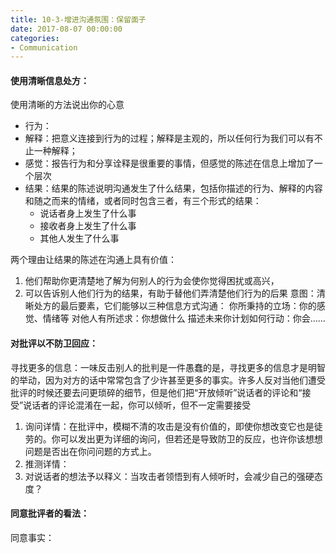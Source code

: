 ```yaml
---
title: 10-3-增进沟通氛围：保留面子
date: 2017-08-07 00:00:00
categories:
- Communication
---
```

#### 使用清晰信息处方：
使用清晰的方法说出你的心意
- 行为：
- 解释：把意义连接到行为的过程；解释是主观的，所以任何行为我们可以有不止一种解释；
- 感觉：报告行为和分享诠释是很重要的事情，但感觉的陈述在信息上增加了一个层次
- 结果：结果的陈述说明沟通发生了什么结果，包括你描述的行为、解释的内容和随之而来的情绪，或者同时包含三者，有三个形式的结果：
     +  说话者身上发生了什么事
     +   接收者身上发生了什么事
     +  其他人发生了什么事

两个理由让结果的陈述在沟通上具有价值：
1. 他们帮助你更清楚地了解为何别人的行为会使你觉得困扰或高兴，
2. 可以告诉别人他们行为的结果，有助于替他们弄清楚他们行为的后果
意图：清晰处方的最后要素，它们能够以三种信息方式沟通：
你所秉持的立场：你的感觉、情绪等
对他人有所述求：你想做什么
描述未来你计划如何行动：你会……

#### 对批评以不防卫回应：
寻找更多的信息：一味反击别人的批判是一件愚蠢的是，寻找更多的信息才是明智的举动，因为对方的话中常常包含了少许甚至更多的事实。许多人反对当他们遭受批评的时候还要去问更琐碎的细节，但是他们把“开放倾听”说话者的评论和“接受”说话者的评论混淆在一起，你可以倾听，但不一定需要接受
1. 询问详情：在批评中，模糊不清的攻击是没有价值的，即使你想改变它也是徒劳的。你可以发出更为详细的询问，但若还是导致防卫的反应，也许你该想想问题是否出在你问问题的方式上。
2. 推测详情：
3. 对说话者的想法予以释义：当攻击者领悟到有人倾听时，会减少自己的强硬态度？
#### 同意批评者的看法：
同意事实：
